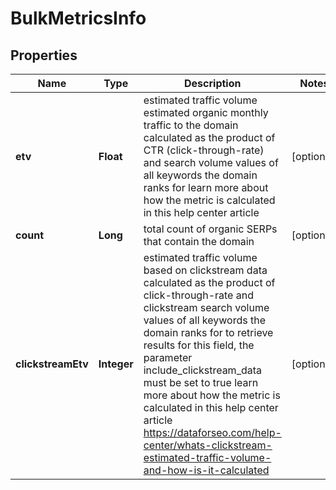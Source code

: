 

# BulkMetricsInfo


## Properties

| Name | Type | Description | Notes |
|------------ | ------------- | ------------- | -------------|
|**etv** | **Float** | estimated traffic volume estimated organic monthly traffic to the domain calculated as the product of CTR (click-through-rate) and search volume values of all keywords the domain ranks for learn more about how the metric is calculated in this help center article |  [optional] |
|**count** | **Long** | total count of organic SERPs that contain the domain |  [optional] |
|**clickstreamEtv** | **Integer** | estimated traffic volume based on clickstream data calculated as the product of click-through-rate and clickstream search volume values of all keywords the domain ranks for to retrieve results for this field, the parameter include_clickstream_data must be set to true learn more about how the metric is calculated in this help center article https://dataforseo.com/help-center/whats-clickstream-estimated-traffic-volume-and-how-is-it-calculated |  [optional] |




